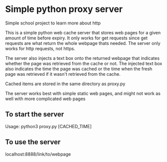 # Simple python proxy server
Simple school project to learn more about http

This is a simple python web cache server that stores web pages for a given amount of time before expiry. It only works for get requests since get requests are what return the whole webpage thats needed. The server only works for http requests, not https.

The server also injects a text box onto the returned webpage that indicates whether the page was retrieved from the cache or not. The injected text box also indicates the time the page was cached or the time when the fresh page was retrieved if it wasn't retrieved from the cache.

Cached items are stored in the same directory as proxy.py

The server works best with simple static web pages, and might not work as well with more complicated web pages

## To start the server
Usage: python3 proxy.py [CACHED_TIME]

## To use the server
localhost:8888/link/to/webpage
